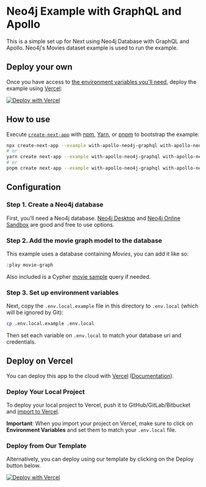 # Neo4j Example with GraphQL and Apollo

This is a simple set up for Next using Neo4j Database with GraphQL and Apollo. Neo4j's Movies dataset example is used to run the example.

## Deploy your own

Once you have access to [the environment variables you'll need](#step-3-set-up-environment-variables), deploy the example using [Vercel](https://vercel.com?utm_source=github&utm_medium=readme&utm_campaign=next-example):

[![Deploy with Vercel](https://vercel.com/button)](https://vercel.com/new/git/external?repository-url=https://github.com/vercel/next.js/tree/canary/examples/with-apollo-neo4j-graphql&project-name=with-apollo-neo4j-graphql&repository-name=with-apollo-neo4j-graphql&env=NEO4J_URI,NEO4J_USER,NEO4J_PASSWORD&envDescription=Required%20to%20connect%20the%20app%20with%20a%20Neo4j%20database&envLink=https://github.com/vercel/next.js/tree/canary/examples/with-apollo-neo4j-graphql%23step-3-set-up-environment-variables)

## How to use

Execute [`create-next-app`](https://github.com/vercel/next.js/tree/canary/packages/create-next-app) with [npm](https://docs.npmjs.com/cli/init), [Yarn](https://yarnpkg.com/lang/en/docs/cli/create/), or [pnpm](https://pnpm.io) to bootstrap the example:

```bash
npx create-next-app --example with-apollo-neo4j-graphql with-apollo-neo4j-graphql-app
# or
yarn create next-app --example with-apollo-neo4j-graphql with-apollo-neo4j-graphql-app
# or
pnpm create next-app --example with-apollo-neo4j-graphql with-apollo-neo4j-graphql-app
```

## Configuration

### Step 1. Create a Neo4j database

First, you'll need a Neo4j database. [Neo4j Desktop](https://neo4j.com/download/) and [Neo4j Online Sandbox](https://neo4j.com/sandbox/) are good and free to use options.

### Step 2. Add the movie graph model to the database

This example uses a database containing _Movies_, you can add it like so:

```bash
:play movie-graph
```

Also included is a Cypher [movie sample](./movie-sample.md) query if needed.

### Step 3. Set up environment variables

Next, copy the `.env.local.example` file in this directory to `.env.local` (which will be ignored by Git):

```bash
cp .env.local.example .env.local
```

Then set each variable on `.env.local` to match your database uri and credentials.

## Deploy on Vercel

You can deploy this app to the cloud with [Vercel](https://vercel.com?utm_source=github&utm_medium=readme&utm_campaign=next-example) ([Documentation](https://nextjs.org/docs/deployment)).

### Deploy Your Local Project

To deploy your local project to Vercel, push it to GitHub/GitLab/Bitbucket and [import to Vercel](https://vercel.com/new?utm_source=github&utm_medium=readme&utm_campaign=next-example).

**Important**: When you import your project on Vercel, make sure to click on **Environment Variables** and set them to match your `.env.local` file.

### Deploy from Our Template

Alternatively, you can deploy using our template by clicking on the Deploy button below.

[![Deploy with Vercel](https://vercel.com/button)](https://vercel.com/new/git/external?repository-url=https://github.com/vercel/next.js/tree/canary/examples/with-apollo-neo4j-graphql&project-name=with-apollo-neo4j-graphql&repository-name=with-apollo-neo4j-graphql&env=NEO4J_URI,NEO4J_USER,NEO4J_PASSWORD&envDescription=Required%20to%20connect%20the%20app%20with%20a%20Neo4j%20database&envLink=https://github.com/vercel/next.js/tree/canary/examples/with-apollo-neo4j-graphql%23step-3-set-up-environment-variables)
